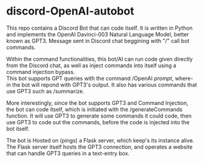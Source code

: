 # discord-OpenAI-autobot

This repo contains a Discord Bot that can code itself.  It is written in Python and implements the OpenAI Davinci-003 Natural Language Model, better known as GPT3. Message sent in Discord chat beggining with "/" call bot commands.  

Within the command functionalities, this bot/AI can run code given directly from the Discord chat, as well as inject commands into itself using a command injection bypass.  
This bot supports GPT queries with the command /OpenAI *prompt*, where-in the bot will repond with GPT3's output. It also has various commands that use GPT3 such as /summarize.  

More interestingly, since the bot supports GPT3 and Command Injection, the bot can code itself, which is initiated with the /generateCommands function. It will use GPT3 to generate some commands it could code, then use GPT3 to code out the commands, before the code is injected into the bot itself.

The bot is Hosted on (pings) a Flask server, which keep's its instance alive. The Flask server itself hosts the GPT3 connection, and operates a website that can handle GPT3 queries in a text-entry box.  



